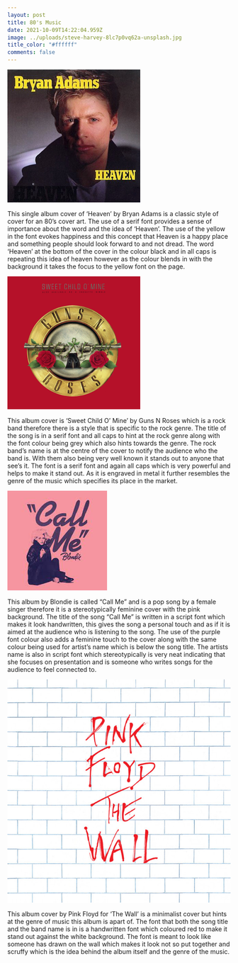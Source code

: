 ```yaml
---
layout: post
title: 80's Music
date: 2021-10-09T14:22:04.959Z
image: ../uploads/steve-harvey-8lc7p0vq62a-unsplash.jpg
title_color: "#ffffff"
comments: false
---
```

![](../uploads/bryanadams_-_heaven_cover.jpg "Heaven - Bryan Adams")

This single album cover of ‘Heaven’ by Bryan Adams is a classic style of cover for an 80’s cover art. The use of a serif font provides a sense of importance about the word and the idea of ‘Heaven’. The use of the yellow in the font evokes happiness and this concept that Heaven is a happy place and something people should look forward to and not dread. The word ‘Heaven’ at the bottom of the cover in the colour black and in all caps is repeating this idea of heaven however as the colour blends in with the background it takes the focus to the yellow font on the page. 

![](../uploads/guns_n-_roses_-_sweet_child_o-_mine.png "Sweet Child O' Mine - Guns N Roses")

This album cover is ‘Sweet Child O’ Mine’ by Guns N Roses which is a rock band therefore there is a style that is specific to the rock genre. The title of the song is in a serif font and all caps to hint at the rock genre along with the font colour being grey which also hints towards the genre. The rock band’s name is at the centre of the cover to notify the audience who the band is. With them also being very well known it stands out to anyone that see’s it. The font is a serif font and again all caps which is very powerful and helps to make it stand out. As it is engraved in metal it further resembles the genre of the music which specifies its place in the market.



![](../uploads/unknown.jpeg "Call Me - Blondie")

This album by Blondie is called “Call Me” and is a pop song by a female singer therefore it is a stereotypically feminine cover with the pink background. The title of the song “Call Me” is written in a script font which makes it look handwritten, this gives the song a personal touch and as if it is aimed at the audience who is listening to the song. The use of the purple font colour also adds a feminine touch to the cover along with the same colour being used for artist’s name which is below the song title. The artists name is also in script font which stereotypically is very neat indicating that she focuses on presentation and is someone who writes songs for the audience to feel connected to. 



![](../uploads/ab67616d0000b273288d32d88a616b9a278ddc07.jpeg "The Wall - Pink Floyd")

This album cover by Pink Floyd for ‘The Wall’ is a minimalist cover but hints at the genre of music this album is apart of. The font that both the song title and the band name is in is a handwritten font which coloured red to make it stand out against the white background. The font is meant to look like someone has drawn on the wall which makes it look not so put together and scruffy which is the idea behind the album itself and the genre of the music.